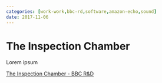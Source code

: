 ```yaml
---
categories: [work-work,bbc-rd,software,amazon-echo,sound]
date: 2017-11-06
---
```


# The Inspection Chamber

Lorem ipsum

[The Inspection Chamber - BBC R&D](https://www.bbc.co.uk/rd/blog/2017-09-voice-ui-inspection-chamber-audio-drama)